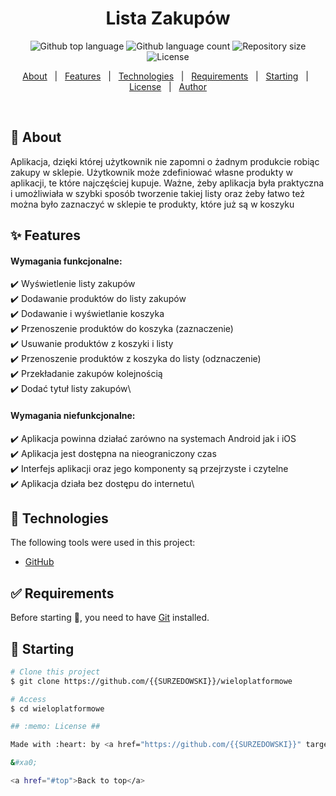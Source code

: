 <h1 align="center">Lista Zakupów</h1>

<p align="center">
  <img alt="Github top language" src="https://img.shields.io/github/languages/top/{{SURZEDOWSKI}}/wieloplatformowe?color=56BEB8">

  <img alt="Github language count" src="https://img.shields.io/github/languages/count/{{SURZEDOWSKI}}/wieloplatformowe?color=56BEB8">

  <img alt="Repository size" src="https://img.shields.io/github/repo-size/{{SURZEDOWSKI}}/wieloplatformowe?color=56BEB8">

  <img alt="License" src="https://img.shields.io/github/license/{{SURZEDOWSKI}}/wieloplatformowe?color=56BEB8">

  <!-- <img alt="Github issues" src="https://img.shields.io/github/issues/{{SURZEDOWSKI}}/wieloplatformowe?color=56BEB8" /> -->

  <!-- <img alt="Github forks" src="https://img.shields.io/github/forks/{{SURZEDOWSKI}}/wieloplatformowe?color=56BEB8" /> -->

  <!-- <img alt="Github stars" src="https://img.shields.io/github/stars/{{SURZEDOWSKI}}/wieloplatformowe?color=56BEB8" /> -->
</p>

<!-- Status -->

<!-- <h4 align="center"> 
	🚧  Wieloplatformowe 🚀 Under construction...  🚧
</h4> 

<hr> -->

<p align="center">
  <a href="#dart-about">About</a> &#xa0; | &#xa0; 
  <a href="#sparkles-features">Features</a> &#xa0; | &#xa0;
  <a href="#rocket-technologies">Technologies</a> &#xa0; | &#xa0;
  <a href="#white_check_mark-requirements">Requirements</a> &#xa0; | &#xa0;
  <a href="#checkered_flag-starting">Starting</a> &#xa0; | &#xa0;
  <a href="#memo-license">License</a> &#xa0; | &#xa0;
  <a href="https://github.com/{{SURZEDOWSKI}}" target="_blank">Author</a>
</p>

<br>

## :dart: About ##

Aplikacja, dzięki której użytkownik nie zapomni o żadnym produkcie robiąc zakupy w sklepie. Użytkownik może zdefiniować własne produkty w aplikacji, te które najczęściej kupuje. Ważne, żeby aplikacja była praktyczna i umożliwiała w szybki sposób tworzenie takiej listy oraz żeby łatwo też można było zaznaczyć w sklepie te produkty, które już są w koszyku

## :sparkles: Features ##

<h4>Wymagania funkcjonalne:</h4> 

:heavy_check_mark: Wyświetlenie listy zakupów\
:heavy_check_mark: Dodawanie produktów do listy zakupów\
:heavy_check_mark: Dodawanie i wyświetlanie koszyka\
:heavy_check_mark: Przenoszenie produktów do koszyka (zaznaczenie)\
:heavy_check_mark: Usuwanie produktów z koszyki i listy\
:heavy_check_mark: Przenoszenie produktów z koszyka do listy (odznaczenie)\
:heavy_check_mark: Przekładanie zakupów kolejnością\
:heavy_check_mark: Dodać tytuł listy zakupów\

<h4>Wymagania niefunkcjonalne:</h4>

:heavy_check_mark: Aplikacja powinna działać zarówno na systemach Android jak i iOS\
:heavy_check_mark: Aplikacja jest dostępna na nieograniczony czas\
:heavy_check_mark: Interfejs aplikacji oraz jego komponenty są przejrzyste i czytelne\
:heavy_check_mark: Aplikacja działa bez dostępu do internetu\

## :rocket: Technologies ##

The following tools were used in this project:

- [GitHub](https://github.com/)

## :white_check_mark: Requirements ##

Before starting :checkered_flag:, you need to have [Git](https://git-scm.com) installed.

## :checkered_flag: Starting ##

```bash
# Clone this project
$ git clone https://github.com/{{SURZEDOWSKI}}/wieloplatformowe

# Access
$ cd wieloplatformowe

## :memo: License ##

Made with :heart: by <a href="https://github.com/{{SURZEDOWSKI}}" target="_blank">{{YOUR_NAME}}</a>

&#xa0;

<a href="#top">Back to top</a>
